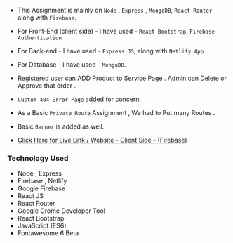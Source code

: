 
* This Assignment is mainly on `Node` , `Express` , `MongoDB`, `React Router` along with `Firebase`.

* For Front-End (client side) - I have used - `React Bootstrap`, `Firebase Authentication`

* For Back-end - I have used - `Express.JS`, along with `Netlify App`

* For Database - I have used - `MongoDB`.

* Registered user can ADD Product to Service Page . Admin can Delete or Approve that order .

* `Custom 404 Error Page` added for concern.

* As a Basic `Private Route` Assignment , We had to Put many Routes .

* Basic `Banner` is added as well. 

* [Click Here for Live Link / Website - Client Side - (Firebase)](https://dreamtrailtour.netlify.app/)


### Technology Used

* Node , Express
* Firebase , Netlify
* Google Firebase
* React JS
* React Router
* Google Crome Developer Tool
* React Bootstrap
* JavaScript (ES6)
* Fontawesome 6 Beta

<!-- * Screenshot of Live Site -

![alt text](public/demo.png) -->
